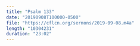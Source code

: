 ```yaml
---
title: "Psalm 133"
date: "20190908T100000-0500"
file: "https://cflcn.org/sermons/2019-09-08.m4a"
length: "10304231"
duration: "23:02"
---
```

